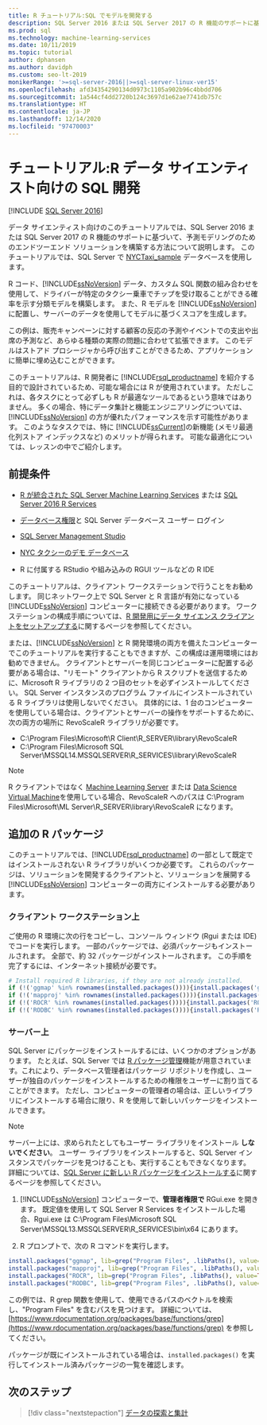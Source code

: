 ```yaml
---
title: R チュートリアル:SQL でモデルを開発する
description: SQL Server 2016 または SQL Server 2017 の R 機能のサポートに基づいて、予測モデリングのためのエンドツーエンド ソリューションを構築する方法について説明します。
ms.prod: sql
ms.technology: machine-learning-services
ms.date: 10/11/2019
ms.topic: tutorial
author: dphansen
ms.author: davidph
ms.custom: seo-lt-2019
monikerRange: '>=sql-server-2016||>=sql-server-linux-ver15'
ms.openlocfilehash: afd34354290134d0973c1105a902b96c4bbdd706
ms.sourcegitcommit: 1a544cf4dd2720b124c3697d1e62ae7741db757c
ms.translationtype: HT
ms.contentlocale: ja-JP
ms.lasthandoff: 12/14/2020
ms.locfileid: "97470003"
---
```

# <a name="tutorial-sql-development-for-r-data-scientists"></a>チュートリアル:R データ サイエンティスト向けの SQL 開発
[!INCLUDE [SQL Server 2016](../../includes/applies-to-version/sqlserver2016.md)]

データ サイエンティスト向けのこのチュートリアルでは、SQL Server 2016 または SQL Server 2017 の R 機能のサポートに基づいて、予測モデリングのためのエンドツーエンド ソリューションを構築する方法について説明します。 このチュートリアルでは、SQL Server で [NYCTaxi_sample](demo-data-nyctaxi-in-sql.md) データベースを使用します。 

R コード、[!INCLUDE[ssNoVersion](../../includes/ssnoversion-md.md)] データ、カスタム SQL 関数の組み合わせを使用して、ドライバーが特定のタクシー乗車でチップを受け取ることができる確率を示す分類モデルを構築します。 また、R モデルを [!INCLUDE[ssNoVersion](../../includes/ssnoversion-md.md)] に配置し、サーバーのデータを使用してモデルに基づくスコアを生成します。

この例は、販売キャンペーンに対する顧客の反応の予測やイベントでの支出や出席の予測など、あらゆる種類の実際の問題に合わせて拡張できます。 このモデルはストアド プロシージャから呼び出すことができるため、アプリケーションに簡単に埋め込むことができます。

このチュートリアルは、R 開発者に [!INCLUDE[rsql_productname](../../includes/rsql-productname-md.md)] を紹介する目的で設計されているため、可能な場合には R が使用されています。 ただしこれは、各タスクにとって必ずしも R が最適なツールであるという意味ではありません。 多くの場合、特にデータ集計と機能エンジニアリングについては、 [!INCLUDE[ssNoVersion](../../includes/ssnoversion-md.md)] の方が優れたパフォーマンスを示す可能性があります。  このようなタスクでは、特に [!INCLUDE[ssCurrent](../../includes/sscurrent-md.md)]の新機能 (メモリ最適化列ストア インデックスなど) のメリットが得られます。 可能な最適化については、レッスンの中でご紹介します。

## <a name="prerequisites"></a>前提条件

+ [R が統合された SQL Server Machine Learning Services](../install/sql-machine-learning-services-windows-install.md#verify-installation) または [SQL Server 2016 R Services](../install/sql-r-services-windows-install.md)

+ [データベース権限](../security/user-permission.md)と SQL Server データベース ユーザー ログイン

+ [SQL Server Management Studio](../../ssms/download-sql-server-management-studio-ssms.md)

+ [NYC タクシーのデモ データベース](demo-data-nyctaxi-in-sql.md)

+ R に付属する RStudio や組み込みの RGUI ツールなどの R IDE

このチュートリアルは、クライアント ワークステーションで行うことをお勧めします。 同じネットワーク上で SQL Server と R 言語が有効になっている [!INCLUDE[ssNoVersion](../../includes/ssnoversion-md.md)] コンピューターに接続できる必要があります。 ワークステーションの構成手順については、[R 開発用にデータ サイエンス クライアントをセットアップする](../r/set-up-a-data-science-client.md)に関するページを参照してください。

または、[!INCLUDE[ssNoVersion](../../includes/ssnoversion-md.md)] と R 開発環境の両方を備えたコンピューターでこのチュートリアルを実行することもできますが、この構成は運用環境にはお勧めできません。 クライアントとサーバーを同じコンピューターに配置する必要がある場合は、"リモート" クライアントから R スクリプトを送信するために、Microsoft R ライブラリの 2 つ目のセットを必ずインストールしてください。 SQL Server インスタンスのプログラム ファイルにインストールされている R ライブラリは使用しないでください。 具体的には、1 台のコンピューターを使用している場合は、クライアントとサーバーの操作をサポートするために、次の両方の場所に RevoScaleR ライブラリが必要です。

+ C:\Program Files\Microsoft\R Client\R_SERVER\library\RevoScaleR 
+ C:\Program Files\Microsoft SQL Server\MSSQL14.MSSQLSERVER\R_SERVICES\library\RevoScaleR

> [!NOTE]
> R クライアントではなく [Machine Learning Server](/machine-learning-server/) または [Data Science Virtual Machine](/azure/machine-learning/data-science-virtual-machine/)を使用している場合、RevoScaleR へのパスは C:\Program Files\Microsoft\ML Server\R_SERVER\library\RevoScaleR になります。

<a name="add-packages"></a>

## <a name="additional-r-packages"></a>追加の R パッケージ

このチュートリアルでは、[!INCLUDE[rsql_productname](../../includes/rsql-productname-md.md)] の一部として既定ではインストールされない R ライブラリがいくつか必要です。 これらのパッケージは、ソリューションを開発するクライアントと、ソリューションを展開する [!INCLUDE[ssNoVersion](../../includes/ssnoversion-md.md)] コンピューターの両方にインストールする必要があります。

### <a name="on-a-client-workstation"></a>クライアント ワークステーション上

ご使用の R 環境に次の行をコピーし、コンソール ウィンドウ (Rgui または IDE) でコードを実行します。 一部のパッケージでは、必須パッケージもインストールされます。 全部で、約 32 パッケージがインストールされます。 この手順を完了するには、インターネット接続が必要です。
    
  ```R
  # Install required R libraries, if they are not already installed.
  if (!('ggmap' %in% rownames(installed.packages()))){install.packages('ggmap')}
  if (!('mapproj' %in% rownames(installed.packages()))){install.packages('mapproj')}
  if (!('ROCR' %in% rownames(installed.packages()))){install.packages('ROCR')}
  if (!('RODBC' %in% rownames(installed.packages()))){install.packages('RODBC')}
  ```

### <a name="on-the-server"></a>サーバー上

SQL Server にパッケージをインストールするには、いくつかのオプションがあります。 たとえば、SQL Server では [R パッケージ管理](../package-management/install-additional-r-packages-on-sql-server.md)機能が用意されています。これにより、データベース管理者はパッケージ リポジトリを作成し、ユーザーが独自のパッケージをインストールするための権限をユーザーに割り当てることができます。 ただし、コンピューターの管理者の場合は、正しいライブラリにインストールする場合に限り、R を使用して新しいパッケージをインストールできます。

> [!NOTE]
> サーバー上には、求められたとしてもユーザー ライブラリをインストール **しないでください**。 ユーザー ライブラリをインストールすると、SQL Server インスタンスでパッケージを見つけることも、実行することもできなくなります。 詳細については、[SQL Server に新しい R パッケージをインストールする](../package-management/install-additional-r-packages-on-sql-server.md)に関するページを参照してください。

1. [!INCLUDE[ssNoVersion](../../includes/ssnoversion-md.md)] コンピューターで、**管理者権限で** RGui.exe を開きます。  既定値を使用して SQL Server R Services をインストールした場合、Rgui.exe は C:\Program Files\Microsoft SQL Server\MSSQL13.MSSQLSERVER\R_SERVICES\bin\x64 にあります。

2. R プロンプトで、次の R コマンドを実行します。
  
  ```R
  install.packages("ggmap", lib=grep("Program Files", .libPaths(), value=TRUE)[1])
  install.packages("mapproj", lib=grep("Program Files", .libPaths(), value=TRUE)[1])
  install.packages("ROCR", lib=grep("Program Files", .libPaths(), value=TRUE)[1])
  install.packages("RODBC", lib=grep("Program Files", .libPaths(), value=TRUE)[1])
  ```
  この例では、R grep 関数を使用して、使用できるパスのベクトルを検索し、"Program Files" を含むパスを見つけます。 詳細については、[https://www.rdocumentation.org/packages/base/functions/grep](https://www.rdocumentation.org/packages/base/functions/grep) を参照してください。

  パッケージが既にインストールされている場合は、`installed.packages()` を実行してインストール済みパッケージの一覧を確認します。

## <a name="next-steps"></a>次のステップ

> [!div class="nextstepaction"]
> [データの探索と集計](walkthrough-view-and-summarize-data-using-r.md)
